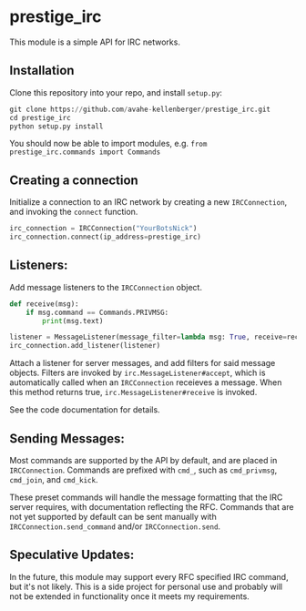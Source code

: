 # prestige_irc

This module is a simple API for IRC networks.

## Installation

Clone this repository into your repo, and install `setup.py`:

```python
git clone https://github.com/avahe-kellenberger/prestige_irc.git
cd prestige_irc
python setup.py install
```
You should now be able to import modules, e.g. `from prestige_irc.commands import Commands`

## Creating a connection

Initialize a connection to an IRC network by creating a new `IRCConnection`, and invoking the `connect` function.

```python
irc_connection = IRCConnection("YourBotsNick")
irc_connection.connect(ip_address=prestige_irc)
```

## Listeners:

Add message listeners to the `IRCConnection` object.

```python
def receive(msg):
    if msg.command == Commands.PRIVMSG:
        print(msg.text)

listener = MessageListener(message_filter=lambda msg: True, receive=receive)
irc_connection.add_listener(listener)
```

Attach a listener for server messages, and add filters for said message objects.
Filters are invoked by `irc.MessageListener#accept`, which is automatically called when an `IRCConnection` receieves a message.
When this method returns true, `irc.MessageListener#receive` is invoked.

See the code documentation for details.

## Sending Messages:

Most commands are supported by the API by default, and are placed in `IRCConnection`.
Commands are prefixed with `cmd_`, such as `cmd_privmsg`, `cmd_join`, and `cmd_kick`.

These preset commands will handle the message formatting that the IRC server requires, with documentation reflecting the RFC.
Commands that are not yet supported by default can be sent manually with `IRCConnection.send_command` and/or `IRCConnection.send`. 
  
## Speculative Updates:
  In the future, this module may support every RFC specified IRC command, but it's not likely. 
  This is a side project for personal use and probably will not be extended in functionality 
  once it meets my requirements.
 
